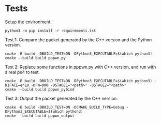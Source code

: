 # Tests

Setup the environment.

```shell
python3 -m pip install -r requirements.txt
```

Test 1: Compare the packet generated by the C++ version and the Python version.

```shell
cmake -B build -DBUILD_TEST=ON -DPython3_EXECUTABLE=$(which python3)
cmake --build build pppwn_py
```

Test 2: Replace some functions in pppwn.py with C++ version, and run with a real ps4 to test.

```shell
cmake -B build -DBUILD_TEST=ON -DPython3_EXECUTABLE=$(which python3) -DIFACE=en10 -DFW=900 -DSTAGE1="<path>" -DSTAGE2="<path>"
cmake --build build pppwn_pybind
```

Test 3: Output the packet generated by the C++ version.

```shell
cmake -B build -DBUILD_TEST=ON -DCMAKE_BUILD_TYPE=Debug -DPython3_EXECUTABLE=$(which python3)
cmake --build build pppwn_output
```